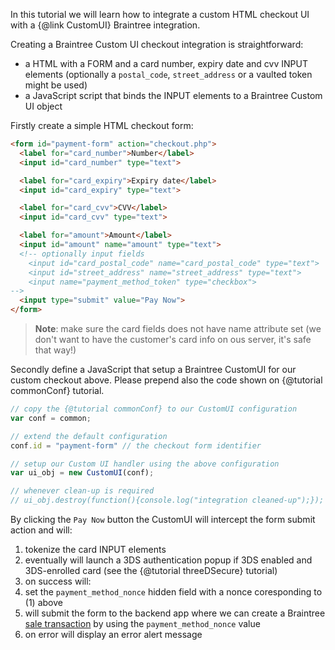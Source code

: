 In this tutorial we will learn how to integrate a custom HTML checkout UI with a {@link CustomUI} Braintree integration.

Creating a Braintree Custom UI checkout integration is straightforward:
- a HTML with a FORM and a card number, expiry date and cvv INPUT elements (optionally a `postal_code`, `street_address` or a vaulted token might be used)
- a JavaScript script that binds the INPUT elements to a Braintree Custom UI object

Firstly create a simple HTML checkout form:
```html
<form id="payment-form" action="checkout.php">
  <label for="card_number">Number</label>
  <input id="card_number" type="text">

  <label for="card_expiry">Expiry date</label>
  <input id="card_expiry" type="text">

  <label for="card_cvv">CVV</label>
  <input id="card_cvv" type="text">

  <label for="amount">Amount</label>
  <input id="amount" name="amount" type="text">
  <!-- optionally input fields
	<input id="card_postal_code" name="card_postal_code" type="text">
	<input id="street_address" name="street_address" type="text">
	<input name="payment_method_token" type="checkbox">
-->
  <input type="submit" value="Pay Now">
</form>
```

> **Note**: make sure the card fields does not have name attribute set (we don't want to have the customer's card info on ous server, it's safe that way!)

Secondly define a JavaScript that setup a Braintree CustomUI for our custom checkout above. Please prepend also the code shown on {@tutorial commonConf} tutorial.

```javascript
// copy the {@tutorial commonConf} to our CustomUI configuration
var conf = common;

// extend the default configuration
conf.id = "payment-form" // the checkout form identifier

// setup our Custom UI handler using the above configuration
var ui_obj = new CustomUI(conf);

// whenever clean-up is required
// ui_obj.destroy(function(){console.log("integration cleaned-up");});
```

By clicking the `Pay Now` button the CustomUI will intercept the form submit action and will:
1. tokenize the card INPUT elements
  1. eventually will launch a 3DS authentication popup if 3DS enabled and 3DS-enrolled card (see the {@tutorial threeDSecure} tutorial)  
2. on success will:
  1. set the `payment_method_nonce` hidden field with a nonce coresponding to (1) above
  2. will submit the form to the backend app where we can create a Braintree [sale transaction](https://developers.braintreepayments.com/reference/request/transaction/sale/php) by using the `payment_method_nonce` value
3. on error will display an error alert message